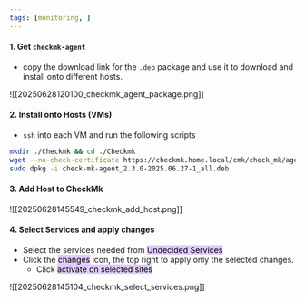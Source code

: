 ```yaml
---
tags: [monitoring, ]
---
```



#### 1. Get `checkmk-agent`

- copy the download link for the `.deb` package and use it to download and install onto different hosts.

![[20250628120100_checkmk_agent_package.png]]

#### 2. Install onto Hosts (VMs)

- `ssh` into each VM and run the following scripts
```bash ln:False
mkdir ./Checkmk && cd ./Checkmk
wget --no-check-certificate https://checkmk.home.local/cmk/check_mk/agents/check-mk-agent_2.3.0-2025.06.27-1_all.deb
sudo dpkg -i check-mk-agent_2.3.0-2025.06.27-1_all.deb
```

#### 3. Add Host to CheckMk

![[20250628145549_checkmk_add_host.png]]

#### 4. Select Services and apply changes

- Select the services needed from <mark style="background: #D2B3FFA6;">Undecided Services</mark>
- Click the <mark style="background: #D2B3FFA6;">changes</mark> icon, the top right to apply only the selected changes.
	- Click <mark style="background: #D2B3FFA6;">activate on selected sites</mark>

![[20250628145104_checkmk_select_services.png]]


